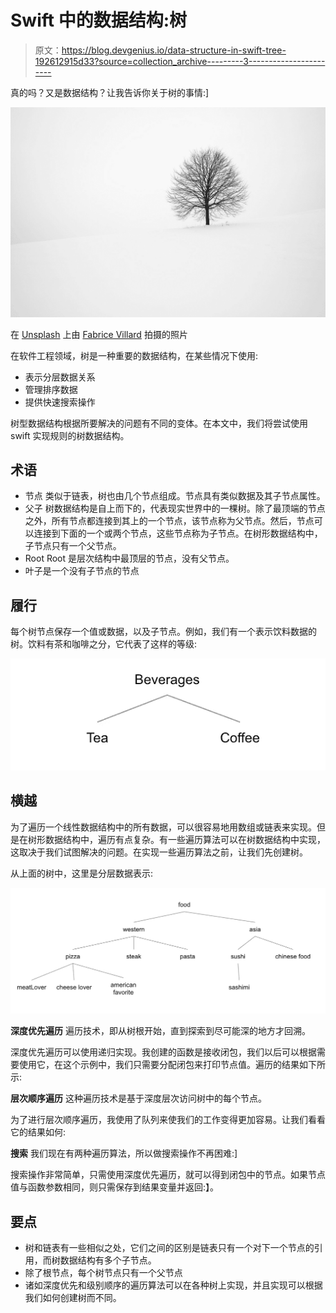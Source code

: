 # Swift 中的数据结构:树

> 原文：<https://blog.devgenius.io/data-structure-in-swift-tree-192612915d33?source=collection_archive---------3----------------------->

真的吗？又是数据结构？让我告诉你关于树的事情:]

![](img/96fa70c36952f8687aec6d92fb188d8c.png)

在 [Unsplash](https://unsplash.com?utm_source=medium&utm_medium=referral) 上由 [Fabrice Villard](https://unsplash.com/@fabulu75?utm_source=medium&utm_medium=referral) 拍摄的照片

在软件工程领域，树是一种重要的数据结构，在某些情况下使用:

*   表示分层数据关系
*   管理排序数据
*   提供快速搜索操作

树型数据结构根据所要解决的问题有不同的变体。在本文中，我们将尝试使用 swift 实现规则的树数据结构。

## 术语

*   节点
    类似于链表，树也由几个节点组成。节点具有类似数据及其子节点属性。
*   父子
    树数据结构是自上而下的，代表现实世界中的一棵树。除了最顶端的节点之外，所有节点都连接到其上的一个节点，该节点称为父节点。然后，节点可以连接到下面的一个或两个节点，这些节点称为子节点。在树形数据结构中，子节点只有一个父节点。
*   Root
    Root 是层次结构中最顶层的节点，没有父节点。
*   叶子是一个没有子节点的节点

## 履行

每个树节点保存一个值或数据，以及子节点。例如，我们有一个表示饮料数据的树。饮料有茶和咖啡之分，它代表了这样的等级:

![](img/686e0de6bbe251c92ad0c0e04a29664f.png)

## 横越

为了遍历一个线性数据结构中的所有数据，可以很容易地用数组或链表来实现。但是在树形数据结构中，遍历有点复杂。有一些遍历算法可以在树数据结构中实现，这取决于我们试图解决的问题。在实现一些遍历算法之前，让我们先创建树。

从上面的树中，这里是分层数据表示:

![](img/59385f3dbf196d7155a431d74541a963.png)

**深度优先遍历**
遍历技术，即从树根开始，直到探索到尽可能深的地方才回溯。

深度优先遍历可以使用递归实现。我创建的函数是接收闭包，我们以后可以根据需要使用它，在这个示例中，我们只需要分配闭包来打印节点值。遍历的结果如下所示:

**层次顺序遍历** 这种遍历技术是基于深度层次访问树中的每个节点。

为了进行层次顺序遍历，我使用了队列来使我们的工作变得更加容易。让我们看看它的结果如何:

**搜索**
我们现在有两种遍历算法，所以做搜索操作不再困难:]

搜索操作非常简单，只需使用深度优先遍历，就可以得到闭包中的节点。如果节点值与函数参数相同，则只需保存到结果变量并返回:】。

## 要点

*   树和链表有一些相似之处，它们之间的区别是链表只有一个对下一个节点的引用，而树数据结构有多个子节点。
*   除了根节点，每个树节点只有一个父节点
*   诸如深度优先和级别顺序的遍历算法可以在各种树上实现，并且实现可以根据我们如何创建树而不同。